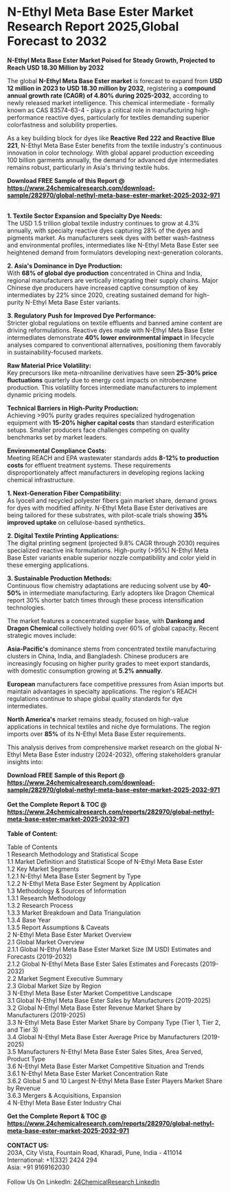 <h1>N-Ethyl Meta Base Ester Market Research Report 2025,Global Forecast to 2032</h1><p><strong>N-Ethyl Meta Base Ester Market Poised for Steady Growth, Projected to Reach USD 18.30 Million by 2032</strong></p><p>The global <strong>N-Ethyl Meta Base Ester market</strong> is forecast to expand from <strong>USD 12 million in 2023 to USD 18.30 million by 2032</strong>, registering a <strong>compound annual growth rate (CAGR) of 4.80% during 2025-2032</strong>, according to newly released market intelligence. This chemical intermediate - formally known as CAS 83574-63-4 - plays a critical role in manufacturing high-performance reactive dyes, particularly for textiles demanding superior colorfastness and solubility properties.</p><p>As a key building block for dyes like <strong>Reactive Red 222 and Reactive Blue 221</strong>, N-Ethyl Meta Base Ester benefits from the textile industry's continuous innovation in color technology. With global apparel production exceeding 100 billion garments annually, the demand for advanced dye intermediates remains robust, particularly in Asia's thriving textile hubs.</p><div><b>Download FREE Sample of this Report @ 
            <a href="https://www.24chemicalresearch.com/download-sample/282970/global-nethyl-meta-base-ester-market-2025-2032-971">
            https://www.24chemicalresearch.com/download-sample/282970/global-nethyl-meta-base-ester-market-2025-2032-971</a></b></div><br><p><strong>1. Textile Sector Expansion and Specialty Dye Needs:</strong><br>
The USD 1.5 trillion global textile industry continues to grow at 4.3% annually, with specialty reactive dyes capturing 28% of the dyes and pigments market. As manufacturers seek dyes with better wash-fastness and environmental profiles, intermediates like N-Ethyl Meta Base Ester see heightened demand from formulators developing next-generation colorants.</p><p><strong>2. Asia's Dominance in Dye Production:</strong><br>
With <strong>68% of global dye production</strong> concentrated in China and India, regional manufacturers are vertically integrating their supply chains. Major Chinese dye producers have increased captive consumption of key intermediates by 22% since 2020, creating sustained demand for high-purity N-Ethyl Meta Base Ester variants.</p><p><strong>3. Regulatory Push for Improved Dye Performance:</strong><br>
Stricter global regulations on textile effluents and banned amine content are driving reformulations. Reactive dyes made with N-Ethyl Meta Base Ester intermediates demonstrate <strong>40% lower environmental impact</strong> in lifecycle analyses compared to conventional alternatives, positioning them favorably in sustainability-focused markets.</p><p><strong>Raw Material Price Volatility:</strong><br>
Key precursors like meta-nitroaniline derivatives have seen <strong>25-30% price fluctuations</strong> quarterly due to energy cost impacts on nitrobenzene production. This volatility forces intermediate manufacturers to implement dynamic pricing models.</p><p><strong>Technical Barriers in High-Purity Production:</strong><br>
Achieving &gt;90% purity grades requires specialized hydrogenation equipment with <strong>15-20% higher capital costs</strong> than standard esterification setups. Smaller producers face challenges competing on quality benchmarks set by market leaders.</p><p><strong>Environmental Compliance Costs:</strong><br>
Meeting REACH and EPA wastewater standards adds <strong>8-12% to production costs</strong> for effluent treatment systems. These requirements disproportionately affect manufacturers in developing regions lacking chemical infrastructure.</p><p><strong>1. Next-Generation Fiber Compatibility:</strong><br>
As lyocell and recycled polyester fibers gain market share, demand grows for dyes with modified affinity. N-Ethyl Meta Base Ester derivatives are being tailored for these substrates, with pilot-scale trials showing <strong>35% improved uptake</strong> on cellulose-based synthetics.</p><p><strong>2. Digital Textile Printing Applications:</strong><br>
The digital printing segment (projected 9.8% CAGR through 2030) requires specialized reactive ink formulations. High-purity (&gt;95%) N-Ethyl Meta Base Ester variants enable superior nozzle compatibility and color yield in these emerging applications.</p><p><strong>3. Sustainable Production Methods:</strong><br>
Continuous flow chemistry adaptations are reducing solvent use by <strong>40-50%</strong> in intermediate manufacturing. Early adopters like Dragon Chemical report 30% shorter batch times through these process intensification technologies.</p><p>The market features a concentrated supplier base, with <strong>Dankong and Dragon Chemical</strong> collectively holding over 60% of global capacity. Recent strategic moves include:</p><p><strong>Asia-Pacific's</strong> dominance stems from concentrated textile manufacturing clusters in China, India, and Bangladesh. Chinese producers are increasingly focusing on higher purity grades to meet export standards, with domestic consumption growing at <strong>5.2% annually</strong>.</p><p><strong>European</strong> manufacturers face competitive pressures from Asian imports but maintain advantages in specialty applications. The region's REACH regulations continue to shape global quality standards for dye intermediates.</p><p><strong>North America's</strong> market remains steady, focused on high-value applications in technical textiles and niche dye formulations. The region imports over <strong>85%</strong> of its N-Ethyl Meta Base Ester requirements.</p><p>This analysis derives from comprehensive market research on the global N-Ethyl Meta Base Ester industry (2024-2032), offering stakeholders granular insights into:</p><div><b>Download FREE Sample of this Report @ 
            <a href="https://www.24chemicalresearch.com/download-sample/282970/global-nethyl-meta-base-ester-market-2025-2032-971">
            https://www.24chemicalresearch.com/download-sample/282970/global-nethyl-meta-base-ester-market-2025-2032-971</a></b></div><br><div><b>Get the Complete Report & TOC @ 
            <a href="https://www.24chemicalresearch.com/reports/282970/global-nethyl-meta-base-ester-market-2025-2032-971">
            https://www.24chemicalresearch.com/reports/282970/global-nethyl-meta-base-ester-market-2025-2032-971</a></b></div><br>
            <b>Table of Content:</b><p>Table of Contents<br />
1 Research Methodology and Statistical Scope<br />
1.1 Market Definition and Statistical Scope of N-Ethyl Meta Base Ester<br />
1.2 Key Market Segments<br />
1.2.1 N-Ethyl Meta Base Ester Segment by Type<br />
1.2.2 N-Ethyl Meta Base Ester Segment by Application<br />
1.3 Methodology & Sources of Information<br />
1.3.1 Research Methodology<br />
1.3.2 Research Process<br />
1.3.3 Market Breakdown and Data Triangulation<br />
1.3.4 Base Year<br />
1.3.5 Report Assumptions & Caveats<br />
2 N-Ethyl Meta Base Ester Market Overview<br />
2.1 Global Market Overview<br />
2.1.1 Global N-Ethyl Meta Base Ester Market Size (M USD) Estimates and Forecasts (2019-2032)<br />
2.1.2 Global N-Ethyl Meta Base Ester Sales Estimates and Forecasts (2019-2032)<br />
2.2 Market Segment Executive Summary<br />
2.3 Global Market Size by Region<br />
3 N-Ethyl Meta Base Ester Market Competitive Landscape<br />
3.1 Global N-Ethyl Meta Base Ester Sales by Manufacturers (2019-2025)<br />
3.2 Global N-Ethyl Meta Base Ester Revenue Market Share by Manufacturers (2019-2025)<br />
3.3 N-Ethyl Meta Base Ester Market Share by Company Type (Tier 1, Tier 2, and Tier 3)<br />
3.4 Global N-Ethyl Meta Base Ester Average Price by Manufacturers (2019-2025)<br />
3.5 Manufacturers N-Ethyl Meta Base Ester Sales Sites, Area Served, Product Type<br />
3.6 N-Ethyl Meta Base Ester Market Competitive Situation and Trends<br />
3.6.1 N-Ethyl Meta Base Ester Market Concentration Rate<br />
3.6.2 Global 5 and 10 Largest N-Ethyl Meta Base Ester Players Market Share by Revenue<br />
3.6.3 Mergers & Acquisitions, Expansion<br />
4 N-Ethyl Meta Base Ester Industry Chai</p><div><b>Get the Complete Report & TOC @ 
            <a href="https://www.24chemicalresearch.com/reports/282970/global-nethyl-meta-base-ester-market-2025-2032-971">
            https://www.24chemicalresearch.com/reports/282970/global-nethyl-meta-base-ester-market-2025-2032-971</a></b></div><br><b>CONTACT US:</b><br>
            203A, City Vista, Fountain Road, Kharadi, Pune, India - 411014<br>
            International: +1(332) 2424 294<br>
            Asia: +91 9169162030 <br><br>
            Follow Us On LinkedIn: <a href="https://www.linkedin.com/company/24chemicalresearch/">24ChemicalResearch LinkedIn</a>